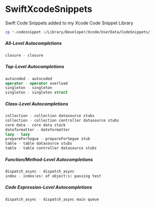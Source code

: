 # SwiftXcodeSnippets
Swift Code Snippets added to my Xcode Code Snippet Library

```bash
cp *.codesnippet ~/Library/Developer/Xcode/UserData/CodeSnippets/
```

##### All-Level Autocompletions
```swift
closure - closure
```
##### Top-Level Autocompletions
```swift
autocoded - autocoded
operator - operator overload
singleton - singleton
singleton - singleton struct
```

##### Class-Level Autocompletions
```swift
collection - collection datasource stubs
collection - collection controller datasource stubs
core data - core data stack
dateformatter - dateformatter
lazy - lazy
prepareForSegue - prepareForSegue stub
table - table datasource stubs
table - table controller datasource stubs
```

##### Function/Method-Level Autocompletions
```swift
dispatch_async - dispatch_async
index - index(es) of object(s) passing test
```

##### Code Expression-Level Autocompletions
```swift
dispatch_async - dispatch_async main queue
```
